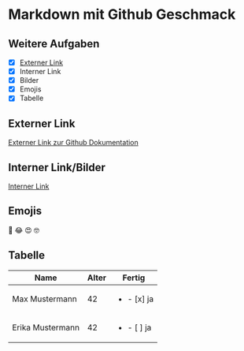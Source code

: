 # Markdown mit Github Geschmack
## Weitere Aufgaben

- [x] [Externer Link](#externer-link)
- [x] Interner Link
- [x] Bilder
- [x] Emojis
- [x] Tabelle

## Externer Link
[Externer Link zur Github Dokumentation](https://docs.github.com/de)

## Interner Link/Bilder
[Interner Link](/image/authoring.jpg)

## Emojis
:rofl: 	:joy: :heart_eyes: :nerd_face:

## Tabelle
| Name      | Alter     | Fertig    |
|-----------|-----------|-----------|
|Max Mustermann|42      |<ul><li>- [x] ja</li></ul>
|Erika Mustermann|42    |<ul><li>- [ ] ja</li></ul>